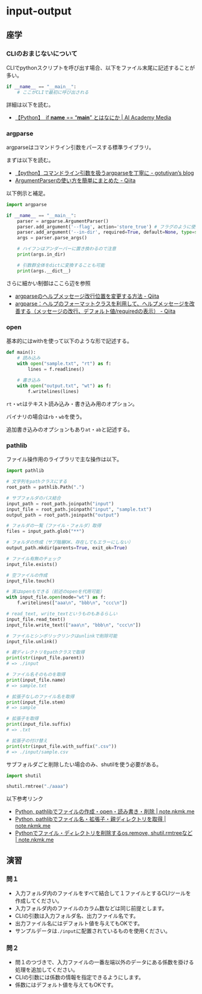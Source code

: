 # input-output

## 座学

### CLIのおまじないについて

CLIでpythonスクリプトを呼び出す場合、以下をファイル末尾に記述することが多い。

```python
if __name__ == "__main__":
    # ここがCLIで最初に呼び出される
```

詳細は以下を読む。

- [【Python】　if __name__ == “__main__” とはなにか | AI Academy Media](https://aiacademy.jp/media/?p=1478)

### argparse

argparseはコマンドライン引数をパースする標準ライブラリ。

まずは以下を読む。

- [【python】コマンドライン引数を扱うargparseを丁寧に - gotutiyan’s blog](https://gotutiyan.hatenablog.com/entry/2020/09/28/003910)
- [ArgumentParserの使い方を簡単にまとめた - Qiita](https://qiita.com/kzkadc/items/e4fc7bc9c003de1eb6d0)

以下例示と補足。

```python
import argparse

if __name__ == "__main__":
    parser = argparse.ArgumentParser()
    parser.add_argument('--flag', action='store_true') # フラグのように使用する場合
    parser.add_argument('--in-dir', required=True, default=None, type=str, help='入力フォルダのパス')
    args = parser.parse_args()

    # ハイフンはアンダーバーに置き換わるので注意
    print(args.in_dir)

    # 引数群全体をdictに変換することも可能
    print(args.__dict__)
```

さらに細かい制御はここら辺を参照

- [argparseのヘルプメッセージ改行位置を変更する方法 - Qiita](https://qiita.com/moshi/items/f354a2e24424244c0451)
- [argparse：ヘルプのフォーマットクラスを利用して、ヘルプメッセージを改善する（メッセージの改行、デフォルト値/requiredの表示） - Qiita](https://qiita.com/yuji38kwmt/items/c7c4d487e3188afd781e)

### open

基本的にはwithを使って以下のような形で記述する。

```python
def main():
    # 読み込み
    with open("sample.txt", "rt") as f:
        lines = f.readlines()
    
    # 書き込み
    with open("output.txt", "wt") as f:
        f.writelines(lines)
```

`rt`・`wt`はテキスト読み込み・書き込み用のオプション。

バイナリの場合は`rb`・`wb`を使う。

追加書き込みのオプションもあり`at`・`ab`と記述する。

### pathlib

ファイル操作用のライブラリで主な操作は以下。

```python
import pathlib

# 文字列をpathクラスにする
root_path = pathlib.Path(".")

# サブフォルダのパス結合
input_path = root_path.joinpath("input")
input_file = root_path.joinpath("input", "sample.txt")
output_path = root_path.joinpath("output")

# フォルダの一覧（ファイル・フォルダ）取得
files = input_path.glob("**")

# フォルダの作成（サブ階層OK、存在してもエラーにしない）
output_path.mkdir(parents=True, exit_ok=True)

# ファイル有無のチェック
input_file.exists()

# 空ファイルの作成
input_file.touch()

# 実はopenもできる（前述のopenを代用可能）
with input_file.open(mode="wt") as f:
    f.writelines(["aaa\n", "bbb\n", "ccc\n"])

# read_text, write_textというものもあるらしい
input_file.read_text()
input_file.write_text(["aaa\n", "bbb\n", "ccc\n"])

# ファイルとシンボリックリンクはunlinkで削除可能
input_file.unlink()

# 親ディレクトリをpathクラスで取得
print(str(input_file.parent))
# => ./input

# ファイル名そのものを取得
print(input_file.name)
# => sample.txt

# 拡張子なしのファイル名を取得
print(input_file.stem)
# => sample

# 拡張子を取得
print(input_file.suffix)
# => .txt

# 拡張子の付け替え
print(str(input_file.with_suffix(".csv"))
# => ./input/sample.csv
```

サブフォルダごと削除したい場合のみ、shutilを使う必要がある。

```python
import shutil

shutil.rmtree("./aaaa")
```

以下参考リンク

- [Python, pathlibでファイルの作成・open・読み書き・削除 | note.nkmk.me](https://note.nkmk.me/python-pathlib-file-open-read-write-unlink/)
- [Python, pathlibでファイル名・拡張子・親ディレクトリを取得 | note.nkmk.me](https://note.nkmk.me/python-pathlib-name-suffix-parent/)
- [Pythonでファイル・ディレクトリを削除するos.remove, shutil.rmtreeなど | note.nkmk.me](https://note.nkmk.me/python-os-remove-rmdir-removedirs-shutil-rmtree/)

## 演習

### 問１

- 入力フォルダ内のファイルをすべて結合して１ファイルとするCLIツールを作成してください。
- 入力フォルダ内のファイルのカラム数などは同じ前提とします。
- CLIの引数は入力フォルダ名、出力ファイル名です。
- 出力ファイル名にはデフォルト値を与えてもOKです。
- サンプルデータは`./input`に配置されているものを使用ください。

### 問２

- 問１のつづきで、入力ファイルの一番左端以外のデータにある係数を掛ける処理を追加してください。
- CLIの引数には係数の情報を指定できるようにします。
- 係数にはデフォルト値を与えてもOKです。
